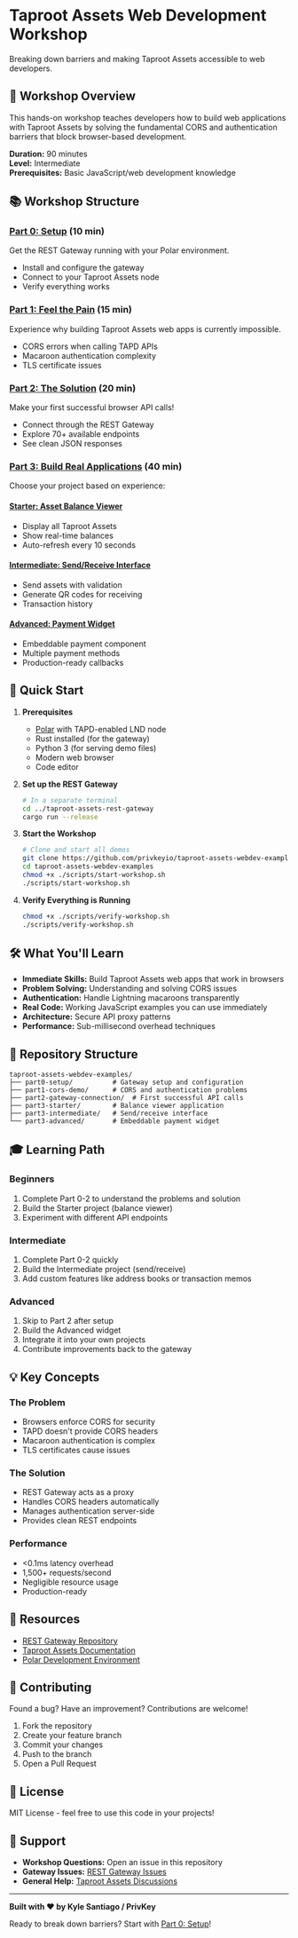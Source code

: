 # Taproot Assets Web Development Workshop

Breaking down barriers and making Taproot Assets accessible to web developers.

## 🎯 Workshop Overview

This hands-on workshop teaches developers how to build web applications with Taproot Assets by solving the fundamental CORS and authentication barriers that block browser-based development.

**Duration:** 90 minutes  
**Level:** Intermediate  
**Prerequisites:** Basic JavaScript/web development knowledge

## 📚 Workshop Structure

### [Part 0: Setup](./part0-setup) (10 min)
Get the REST Gateway running with your Polar environment.
- Install and configure the gateway
- Connect to your Taproot Assets node
- Verify everything works

### [Part 1: Feel the Pain](./part1-cors-demo) (15 min)
Experience why building Taproot Assets web apps is currently impossible.
- CORS errors when calling TAPD APIs
- Macaroon authentication complexity
- TLS certificate issues

### [Part 2: The Solution](./part2-gateway-connection) (20 min)
Make your first successful browser API calls!
- Connect through the REST Gateway
- Explore 70+ available endpoints
- See clean JSON responses

### [Part 3: Build Real Applications](.) (40 min)
Choose your project based on experience:

#### [Starter: Asset Balance Viewer](./part3-starter)
- Display all Taproot Assets
- Show real-time balances
- Auto-refresh every 10 seconds

#### [Intermediate: Send/Receive Interface](./part3-intermediate)
- Send assets with validation
- Generate QR codes for receiving
- Transaction history

#### [Advanced: Payment Widget](./part3-advanced)
- Embeddable payment component
- Multiple payment methods
- Production-ready callbacks

## 🚀 Quick Start

1. **Prerequisites**
   - [Polar](https://lightningpolar.com/) with TAPD-enabled LND node
   - Rust installed (for the gateway)
   - Python 3 (for serving demo files)
   - Modern web browser
   - Code editor

2. **Set up the REST Gateway**
   ```bash
   # In a separate terminal
   cd ../taproot-assets-rest-gateway
   cargo run --release
   ```

3. **Start the Workshop**
   ```bash
   # Clone and start all demos
   git clone https://github.com/privkeyio/taproot-assets-webdev-examples.git
   cd taproot-assets-webdev-examples
   chmod +x ./scripts/start-workshop.sh
   ./scripts/start-workshop.sh
   ```

4. **Verify Everything is Running**
   ```bash
   chmod +x ./scripts/verify-workshop.sh
   ./scripts/verify-workshop.sh
   ```

## 🛠️ What You'll Learn

- **Immediate Skills:** Build Taproot Assets web apps that work in browsers
- **Problem Solving:** Understanding and solving CORS issues
- **Authentication:** Handle Lightning macaroons transparently
- **Real Code:** Working JavaScript examples you can use immediately
- **Architecture:** Secure API proxy patterns
- **Performance:** Sub-millisecond overhead techniques

## 📂 Repository Structure

```
taproot-assets-webdev-examples/
├── part0-setup/          # Gateway setup and configuration
├── part1-cors-demo/      # CORS and authentication problems
├── part2-gateway-connection/  # First successful API calls
├── part3-starter/        # Balance viewer application
├── part3-intermediate/   # Send/receive interface
└── part3-advanced/       # Embeddable payment widget
```

## 🎓 Learning Path

### Beginners
1. Complete Part 0-2 to understand the problems and solution
2. Build the Starter project (balance viewer)
3. Experiment with different API endpoints

### Intermediate
1. Complete Part 0-2 quickly
2. Build the Intermediate project (send/receive)
3. Add custom features like address books or transaction memos

### Advanced
1. Skip to Part 2 after setup
2. Build the Advanced widget
3. Integrate it into your own projects
4. Contribute improvements back to the gateway

## 💡 Key Concepts

### The Problem
- Browsers enforce CORS for security
- TAPD doesn't provide CORS headers
- Macaroon authentication is complex
- TLS certificates cause issues

### The Solution
- REST Gateway acts as a proxy
- Handles CORS headers automatically
- Manages authentication server-side
- Provides clean REST endpoints

### Performance
- <0.1ms latency overhead
- 1,500+ requests/second
- Negligible resource usage
- Production-ready

## 🔗 Resources

- [REST Gateway Repository](https://github.com/privkeyio/taproot-assets-rest-gateway)
- [Taproot Assets Documentation](https://docs.lightning.engineering/lightning-network-tools/taproot-assets)
- [Polar Development Environment](https://lightningpolar.com/)

## 🤝 Contributing

Found a bug? Have an improvement? Contributions are welcome!

1. Fork the repository
2. Create your feature branch
3. Commit your changes
4. Push to the branch
5. Open a Pull Request

## 📝 License

MIT License - feel free to use this code in your projects!

## 🙋 Support

- **Workshop Questions:** Open an issue in this repository
- **Gateway Issues:** [REST Gateway Issues](https://github.com/privkeyio/taproot-assets-rest-gateway/issues)
- **General Help:** [Taproot Assets Discussions](https://github.com/lightninglabs/taproot-assets/discussions)

---

**Built with ❤️ by Kyle Santiago / PrivKey**

Ready to break down barriers? Start with [Part 0: Setup](./part0-setup)!
